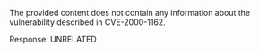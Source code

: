 The provided content does not contain any information about the vulnerability described in CVE-2000-1162.

Response: UNRELATED